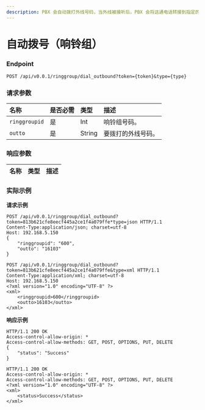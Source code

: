 ```yaml
---
description: PBX 会自动拨打外线号码，当外线被接听后，PBX 会将这通电话转接到指定的响铃组。
---
```


# 自动拨号（响铃组）



### Endpoint

```text
POST /api/v0.0.1/ringgroup/dial_outbound?token={token}&type={type}
```

### 请求参数

| 名称 | 是否必需 | 类型 | 描述 |
| :--- | :--- | :--- | :--- |
| `ringgroupid` | 是 | Int | 响铃组号码。 |
| `outto` | 是 | String | 要拨打的外线号码。 |

### 响应参数

| 名称 | 类型 | 描述 |
| :--- | :--- | :--- |


### 实际示例

**请求示例**

```text
POST /api/v0.0.1/ringgroup/dial_outbound?token=813b621cfe8eecf445a2ce1f4a079ffe*type=json HTTP/1.1
Content-Type:application/json; charset=utf-8
Host: 192.168.5.150
{
    "ringgroupid": "600",
    "outto": "16103"
}
```

```text
POST /api/v0.0.1/ringgroup/dial_outbound?token=813b621cfe8eecf445a2ce1f4a079ffe&type=xml HTTP/1.1
Content-Type:application/xml; charset=utf-8
Host: 192.168.5.150
<?xml version="1.0" encoding="UTF-8" ?>
<xml>
	<ringgroupid>600</ringgroupid>
	<outto>16103</outto>
</xml>
```

**响应示例**

```text
HTTP/1.1 200 OK
Access-control-allow-origin: *
Access-control-allow-methods: GET, POST, OPTIONS, PUT, DELETE
{
    "status": "Success"
}
```

```text
HTTP/1.1 200 OK
Access-control-allow-origin: *
Access-control-allow-methods: GET, POST, OPTIONS, PUT, DELETE
<?xml version="1.0" encoding="UTF-8" ?>
<xml>
	<status>Success</status>
</xml>
```

